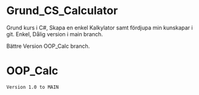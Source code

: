 # Grund_CS_Calculator
Grund kurs i C#, Skapa en enkel Kalkylator samt fördjupa min kunskapar i git.
Enkel, Dålig version i main branch. 

Bättre Version OOP_Calc branch. 
# OOP_Calc 
    Version 1.0 to MAIN
                         

